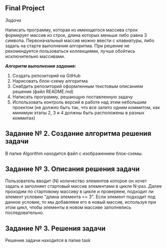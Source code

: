 ## Final Project
*Задача*

Написать программу, которая из имеющегося массива строк формирует массив из строк, длина которых меньше либо равна 3 символа. Первоначальный массив можно ввести с клавиатуры, либо задать на старте выполнения алгоритма. При решение не рекомендуется пользоваться коллекциями, лучше обойтись исключительно массивами.

***Алгоритм выполнения задания:***

1) Создать репозиторий на GitHub
2) Нарисовать блок-схему алгоритма
3) Снабдить репозиторий оформленным текстовым описанием решения (файл README.md)
4) Написать программу, решающую поставленную задачу
5) Использовать контроль версий в работе над этим небольшим проектом (не должно быть так, что все залито одним коммитом, как минимум этапы 2, 3 и 4 должны быть расположены в разных коммитах)

## Задание № 2. Создание алгоритма решения задачи

В папке Algorithm находится файл с изображением блок-схемы.

## Задание № 3. Описания решения задачи

Пользователь вводит (N) количество элементов которое он хочет задать и заполняет стартовый массив элементами в цикле N-раз. Далее проходим по стартовому массиву в цикле и проверяем, подходит ли элемент условию "длина элемента <= 3". Если элемент подходит под данное условие, то мы добавляем его в новый массив, используя при этом цикл, чтобы элементы в новом массиве заполнялись последовательно.

## Задание № 3. Решения задачи

Решение задачи находится в папке task